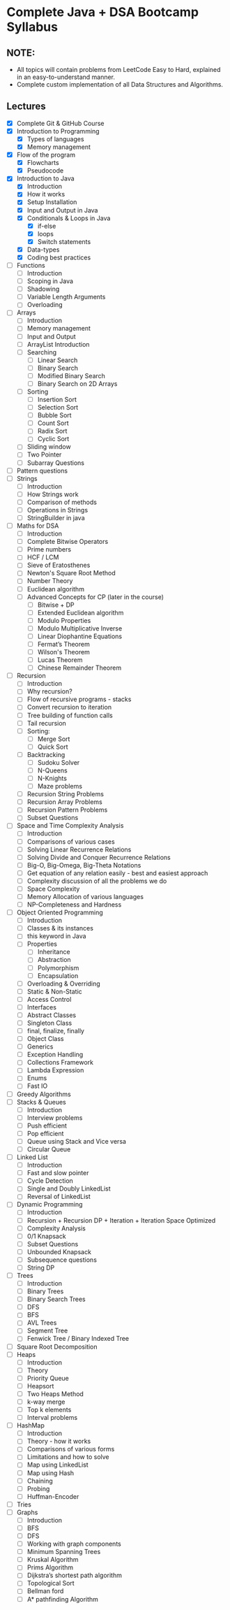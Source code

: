 # Complete Java + DSA Bootcamp Syllabus

## NOTE:
- All topics will contain problems from LeetCode Easy to Hard, explained in an easy-to-understand manner.
- Complete custom implementation of all Data Structures and Algorithms.

## Lectures
- [x] Complete Git & GitHub Course
- [x] Introduction to Programming
    - [x] Types of languages
    - [x] Memory management
- [x] Flow of the program
    - [x] Flowcharts
    - [x] Pseudocode
- [x] Introduction to Java
    - [x] Introduction
    - [x] How it works
    - [x] Setup Installation
    - [x] Input and Output in Java
    - [x] Conditionals & Loops in Java
        - [x] if-else
        - [x] loops
        - [x] Switch statements
    - [x] Data-types
    - [x] Coding best practices
- [ ] Functions
    - [ ] Introduction
    - [ ] Scoping in Java
    - [ ] Shadowing
    - [ ] Variable Length Arguments
    - [ ] Overloading
- [ ] Arrays
    - [ ] Introduction
    - [ ] Memory management
    - [ ] Input and Output
    - [ ] ArrayList Introduction
    - [ ] Searching
        - [ ] Linear Search
        - [ ] Binary Search
        - [ ] Modified Binary Search
        - [ ] Binary Search on 2D Arrays
    - [ ] Sorting
        - [ ] Insertion Sort
        - [ ] Selection Sort
        - [ ] Bubble Sort
        - [ ] Count Sort
        - [ ] Radix Sort
        - [ ] Cyclic Sort
    - [ ] Sliding window
    - [ ] Two Pointer
    - [ ] Subarray Questions
- [ ] Pattern questions
- [ ] Strings
    - [ ] Introduction
    - [ ] How Strings work
    - [ ] Comparison of methods
    - [ ] Operations in Strings
    - [ ] StringBuilder in java
- [ ] Maths for DSA
    - [ ] Introduction
    - [ ] Complete Bitwise Operators
    - [ ] Prime numbers
    - [ ] HCF / LCM
    - [ ] Sieve of Eratosthenes
    - [ ] Newton's Square Root Method
    - [ ] Number Theory
    - [ ] Euclidean algorithm
    - [ ] Advanced Concepts for CP (later in the course)
        - [ ] Bitwise + DP
        - [ ] Extended Euclidean algorithm
        - [ ] Modulo Properties
        - [ ] Modulo Multiplicative Inverse
        - [ ] Linear Diophantine Equations
        - [ ] Fermat’s Theorem
        - [ ] Wilson's Theorem
        - [ ] Lucas Theorem
        - [ ] Chinese Remainder Theorem
- [ ] Recursion
    - [ ] Introduction
    - [ ] Why recursion?
    - [ ] Flow of recursive programs - stacks
    - [ ] Convert recursion to iteration
    - [ ] Tree building of function calls
    - [ ] Tail recursion
    - [ ] Sorting:
        - [ ] Merge Sort
        - [ ] Quick Sort
    - [ ] Backtracking
        - [ ] Sudoku Solver
        - [ ] N-Queens
        - [ ] N-Knights
        - [ ] Maze problems
    - [ ] Recursion String Problems
    - [ ] Recursion Array Problems
    - [ ] Recursion Pattern Problems
    - [ ] Subset Questions
- [ ] Space and Time Complexity Analysis
    - [ ] Introduction
    - [ ] Comparisons of various cases
    - [ ] Solving Linear Recurrence Relations
    - [ ] Solving Divide and Conquer Recurrence Relations
    - [ ] Big-O, Big-Omega, Big-Theta Notations
    - [ ] Get equation of any relation easily - best and easiest approach
    - [ ] Complexity discussion of all the problems we do
    - [ ] Space Complexity
    - [ ] Memory Allocation of various languages
    - [ ] NP-Completeness and Hardness
- [ ] Object Oriented Programming
    - [ ] Introduction
    - [ ] Classes & its instances
    - [ ] this keyword in Java
    - [ ] Properties
        - [ ] Inheritance
        - [ ] Abstraction
        - [ ] Polymorphism
        - [ ] Encapsulation
    - [ ] Overloading & Overriding
    - [ ] Static & Non-Static
    - [ ] Access Control
    - [ ] Interfaces
    - [ ] Abstract Classes
    - [ ] Singleton Class
    - [ ] final, finalize, finally
    - [ ] Object Class
    - [ ] Generics
    - [ ] Exception Handling
    - [ ] Collections Framework
    - [ ] Lambda Expression
    - [ ] Enums
    - [ ] Fast IO
- [ ] Greedy Algorithms
- [ ] Stacks & Queues
    - [ ] Introduction
    - [ ] Interview problems
    - [ ] Push efficient
    - [ ] Pop efficient
    - [ ] Queue using Stack and Vice versa
    - [ ] Circular Queue
- [ ] Linked List
    - [ ] Introduction
    - [ ] Fast and slow pointer
    - [ ] Cycle Detection
    - [ ] Single and Doubly LinkedList
    - [ ] Reversal of LinkedList
- [ ] Dynamic Programming
    - [ ] Introduction
    - [ ] Recursion + Recursion DP + Iteration + Iteration Space Optimized
    - [ ] Complexity Analysis
    - [ ] 0/1 Knapsack
    - [ ] Subset Questions
    - [ ] Unbounded Knapsack
    - [ ] Subsequence questions
    - [ ] String DP
- [ ] Trees
    - [ ] Introduction
    - [ ] Binary Trees
    - [ ] Binary Search Trees
    - [ ] DFS
    - [ ] BFS
    - [ ] AVL Trees
    - [ ] Segment Tree
    - [ ] Fenwick Tree / Binary Indexed Tree
- [ ] Square Root Decomposition
- [ ] Heaps
    - [ ] Introduction
    - [ ] Theory
    - [ ] Priority Queue
    - [ ] Heapsort
    - [ ] Two Heaps Method
    - [ ] k-way merge
    - [ ] Top k elements
    - [ ] Interval problems
- [ ] HashMap
    - [ ] Introduction
    - [ ] Theory - how it works
    - [ ] Comparisons of various forms
    - [ ] Limitations and how to solve
    - [ ] Map using LinkedList
    - [ ] Map using Hash
    - [ ] Chaining
    - [ ] Probing
    - [ ] Huffman-Encoder
- [ ] Tries
- [ ] Graphs
    - [ ] Introduction
    - [ ] BFS
    - [ ] DFS
    - [ ] Working with graph components
    - [ ] Minimum Spanning Trees
    - [ ] Kruskal Algorithm
    - [ ] Prims Algorithm
    - [ ] Dijkstra’s shortest path algorithm
    - [ ] Topological Sort
    - [ ] Bellman ford
    - [ ] A* pathfinding Algorithm